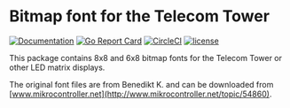 # Bitmap font for the Telecom Tower

[![Documentation](https://godoc.org/github.com/telecom-tower/font?status.svg)](https://godoc.org/github.com/telecom-tower/font)
[![Go Report Card](https://goreportcard.com/badge/github.com/telecom-tower/font)](https://goreportcard.com/report/github.com/telecom-tower/font)
[![CircleCI](https://img.shields.io/circleci/project/github/telecom-tower/font.svg)](https://circleci.com/gh/telecom-tower/font)
[![license](https://img.shields.io/github/license/telecom-tower/font.svg)](https://github.com/telecom-tower/font/blob/master/LICENSE)

This package contains 8x8 and 6x8 bitmap fonts for the Telecom Tower
or other LED matrix displays.

The original font files are from Benedikt K. and can be downloaded from
[www.mikrocontroller.net](http://www.mikrocontroller.net/topic/54860).